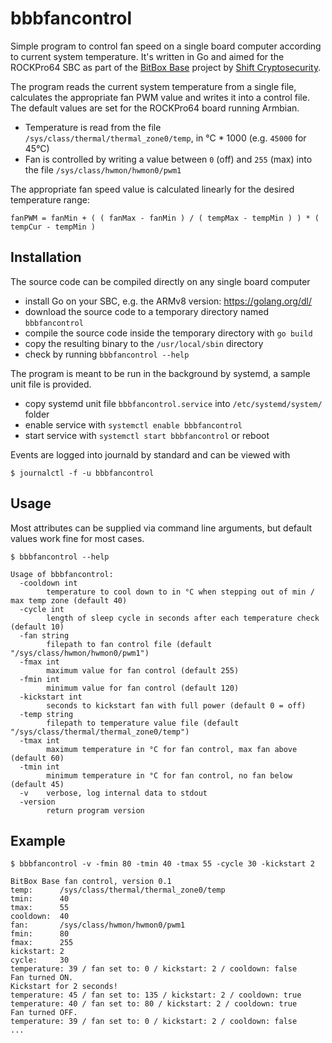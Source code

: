 # bbbfancontrol

Simple program to control fan speed on a single board computer according to current system temperature. It's written in Go and aimed for the ROCKPro64 SBC as part of the [BitBox Base](https://github.com/digitalbitbox/bitbox-base) project by [Shift Cryptosecurity](https://shiftcrypto.ch).

The program reads the current system temperature from a single file, calculates the appropriate fan PWM value and writes it into a control file. The default values are set for the ROCKPro64 board running Armbian.

* Temperature is read from the file  `/sys/class/thermal/thermal_zone0/temp`, in °C * 1000 (e.g. `45000` for 45°C)
* Fan is controlled by writing a value between `0` (off) and `255` (max) into the file `/sys/class/hwmon/hwmon0/pwm1`

The appropriate fan speed value is calculated linearly for the desired temperature range:
```
fanPWM = fanMin + ( ( fanMax - fanMin ) / ( tempMax - tempMin ) ) * ( tempCur - tempMin )
```

## Installation
The source code can be compiled directly on any single board computer 

* install Go on your SBC, e.g. the ARMv8 version: https://golang.org/dl/
* download the source code to a temporary directory named `bbbfancontrol`
* compile the source code inside the temporary directory with `go build`
* copy the resulting binary to the `/usr/local/sbin` directory 
* check by running `bbbfancontrol --help`

The program is meant to be run in the background by systemd, a sample unit file is provided. 
* copy systemd unit file `bbbfancontrol.service` into `/etc/systemd/system/` folder
* enable service with `systemctl enable bbbfancontrol`
* start service with `systemctl start bbbfancontrol` or reboot

Events are logged into journald by standard and can be viewed with
```
$ journalctl -f -u bbbfancontrol
```

## Usage
Most attributes can be supplied via command line arguments, but default values work fine for most cases.

```
$ bbbfancontrol --help

Usage of bbbfancontrol:
  -cooldown int
        temperature to cool down to in °C when stepping out of min / max temp zone (default 40)
  -cycle int
        length of sleep cycle in seconds after each temperature check (default 10)
  -fan string
        filepath to fan control file (default "/sys/class/hwmon/hwmon0/pwm1")
  -fmax int
        maximum value for fan control (default 255)
  -fmin int
        minimum value for fan control (default 120)
  -kickstart int
        seconds to kickstart fan with full power (default 0 = off)
  -temp string
        filepath to temperature value file (default "/sys/class/thermal/thermal_zone0/temp")
  -tmax int
        maximum temperature in °C for fan control, max fan above (default 60)
  -tmin int
        minimum temperature in °C for fan control, no fan below (default 45)
  -v    verbose, log internal data to stdout
  -version
        return program version
```

## Example
```
$ bbbfancontrol -v -fmin 80 -tmin 40 -tmax 55 -cycle 30 -kickstart 2

BitBox Base fan control, version 0.1
temp:      /sys/class/thermal/thermal_zone0/temp
tmin:      40
tmax:      55
cooldown:  40
fan:       /sys/class/hwmon/hwmon0/pwm1
fmin:      80
fmax:      255
kickstart: 2
cycle:     30
temperature: 39 / fan set to: 0 / kickstart: 2 / cooldown: false
Fan turned ON.
Kickstart for 2 seconds!
temperature: 45 / fan set to: 135 / kickstart: 2 / cooldown: true
temperature: 40 / fan set to: 80 / kickstart: 2 / cooldown: true
Fan turned OFF.
temperature: 39 / fan set to: 0 / kickstart: 2 / cooldown: false
...
```
